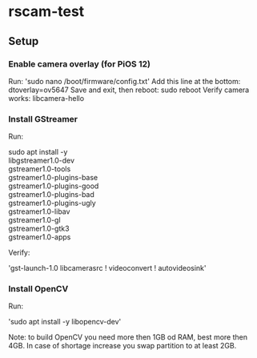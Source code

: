 # rscam-test

## Setup

### Enable camera overlay (for PiOS 12)

Run: 'sudo nano /boot/firmware/config.txt'
Add this line at the bottom: dtoverlay=ov5647
Save and exit, then reboot: sudo reboot
Verify camera works: libcamera-hello

### Install GStreamer

Run:

sudo apt install -y \
    libgstreamer1.0-dev \
    gstreamer1.0-tools \
    gstreamer1.0-plugins-base \
    gstreamer1.0-plugins-good \
    gstreamer1.0-plugins-bad \
    gstreamer1.0-plugins-ugly \
    gstreamer1.0-libav \
    gstreamer1.0-gl \
    gstreamer1.0-gtk3 \
    gstreamer1.0-apps

Verify:

'gst-launch-1.0 libcamerasrc ! videoconvert ! autovideosink'

### Install OpenCV

Run:

'sudo apt install -y libopencv-dev'

Note: to build OpenCV you need more then 1GB od RAM, best more then 4GB. In case of shortage increase you swap partition to at least 2GB.
